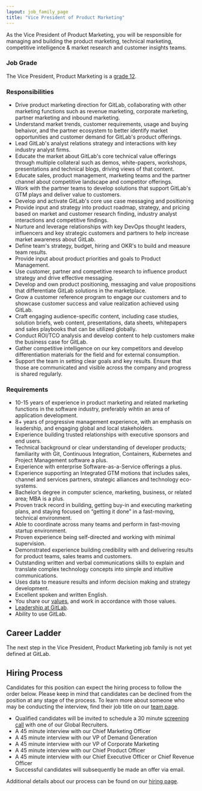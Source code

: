 ```yaml
---
layout: job_family_page
title: "Vice President of Product Marketing"
---
```


As the Vice President of Product Marketing, you will be responsible for managing and building the product marketing, technical marketing, competitive intelligence & market research and customer insights teams.

### Job Grade 

The Vice President, Product Marketing is a [grade 12](/handbook/total-rewards/compensation/compensation-calculator/#gitlab-job-grades).

### Responsibilities

* Drive product marketing direction for GitLab, collaborating with other marketing functions such as revenue marketing, corporate marketing, partner marketing and inbound marketing.
* Understand market trends, customer requirements, usage and buying behaivor, and the partner ecosystem to better identify market opportunities and customer demand for GitLab's product offerings.
* Lead GitLab's analyst relations strategy and interactions with key industry analyst firms.
* Educate the market about GitLab's core technical value offerings through multiple collateral such as demos, white-papers, workshops, presentations and technical blogs, driving views of that content.
* Educate sales, product management, marketing teams and the partner channel about competitive landscape and competitor offerings.
* Work with the partner teams to develop solutions that support GitLab's GTM plays and deliver value to customers. 
*  Develop and activate GitLab's core use case messaging and positioning
* Provide input and strategy into product roadmap, strategy, and pricing based on market and customer research finding, industry analyst interactions and competitive findings.
* Nurture and leverage relationships with key DevOps thought leaders, influencers and key strategic customers and partners to help increase market awareness about GitLab.
* Define team's strategy, budget, hiring and OKR's to build and measure team results.
* Provide input about product priorities and goals to Product Management.
* Use customer, partner and competitive research to influence product strategy and drive effective messaging.
* Develop and own product positioning, messaging and value propositions that differentiate GitLab solutions in the marketplace.
* Grow a customer reference program to engage our customers and to showcase customer success and value realization achieved using GitLab.
* Craft engaging audience-specific content, including case studies, solution briefs, web content, presentations, data sheets, whitepapers and sales playbooks that can be utilized globally.
* Conduct ROI/TCO analysis and develop content to help customers make the business case for GitLab.
* Gather competitive intelligence on our key competitors and develop differentiation materials for the field and for external consumption.
* Support the team in setting clear goals and key results. Ensure that those are communicated and visible across the company and progress is shared regularly.

### Requirements

* 10-15 years of experience in product marketing and related marketing functions in the software industry, preferably wihtin an area of application development.
* 8+ years of progressive management experience, with an emphasis on leadership, and engaging global and local stakeholders.
* Experience building trusted relationships with executive sponsors and end users.
* Technical background or clear understanding of developer products; familiarity with Git, Continuous Integration, Containers, Kubernetes and Project Management software a plus.
* Experience with enterprise Software-as-a-Service offerings a plus.
* Experience supporting an Integrated GTM motions that includes sales, channel and services partners, strategic alliances and technology eco-systems.  
* Bachelor’s degree in computer science, marketing, business, or related area; MBA is a plus.
* Proven track record in building, getting buy-in and executing marketing plans, and staying focused on “getting it done” in a fast-moving, technical environment.
* Able to coordinate across many teams and perform in fast-moving startup environment.
* Proven experience being self-directed and working with minimal supervision.
* Demonstrated experience building credibility with and delivering results for product teams, sales teams and customers.
* Outstanding written and verbal communications skills to explain and translate complex technology concepts into simple and intuitive communications.
* Uses data to measure results and inform decision making and strategy development.
* Excellent spoken and written English.
* You share our [values](/handbook/values/), and work in accordance with those values.
* [Leadership at GitLab](https://about.gitlab.com/company/team/structure/#director-group).
* Ability to use GitLab.

## Career Ladder

The next step in the Vice President, Product Marketing job family is not yet defined at GitLab.

## Hiring Process

Candidates for this position can expect the hiring process to follow the order below. Please keep in mind that candidates can be declined from the position at any stage of the process. To learn more about someone who may be conducting the interview, find their job title on our [team page](/company/team/).

* Qualified candidates will be invited to schedule a 30 minute [screening call](/handbook/hiring/interviewing/#conducting-a-screening-call) with one of our Global Recruiters.
* A 45 minute interview with our Chief Marketing Officer
* A 45 minute interview with our VP of Demand Generation
* A 45 minute interview with our VP of Corporate Marketing
* A 45 minute interview with our Chief Product Officer
* A 45 minute interview with our Chief Executive Officer or Chief Revenue Officer
* Successful candidates will subsequently be made an offer via email.

Additional details about our process can be found on our [hiring page](/handbook/hiring/).
